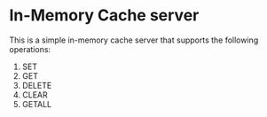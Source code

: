 # In-Memory Cache server

This is a simple in-memory cache server that supports the following operations:

1. SET
2. GET
3. DELETE
4. CLEAR
5. GETALL
